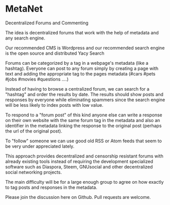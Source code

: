 # MetaNet
Decentralized Forums and Commenting

The idea is decentralized forums that work with the help of metadata and any search engine.

Our recommended CMS is Wordpress and our recommended search engine is the open source and distributed Yacy Search

Forums can be categorized by a tag in a webpage's metadata (like a hashtag).
Everyone can post to any forum simply by creating a page with text and adding the appropriate tag to the pages metadata (#cars #pets #jobs #movies #questions ....) 

Instead of having to browse a centralized forum, we can search for a "hashtag" and order the results by date. The results should show posts and responses by everyone while eliminating spammers since the search engine will be less likely to index posts with low value.

To respond to a "forum post" of this kind anyone else can write a response on their own website with the same forum tag in the metadata and also an identifier in the metadata linking the response to the original post (perhaps the url of the original post). 

To "follow" someone we can use good old RSS or Atom feeds that seem to be very under appreciated lately.

This approach provides decentralized and censorship resistant forums with already existing tools instead of requiring the development specialized software such as Diaspora, Steem, GNUsocial and other decentralized social networking projects. 

The main difficulty will be for a large enough group to agree on how exactly to tag posts and responses in the metadata. 

Please join the discussion here on Github. Pull requests are welcome.






